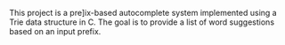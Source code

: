 This project is a pre]ix-based autocomplete system implemented using a Trie data structure in C. The goal is to provide a list of word suggestions based on an input prefix.
